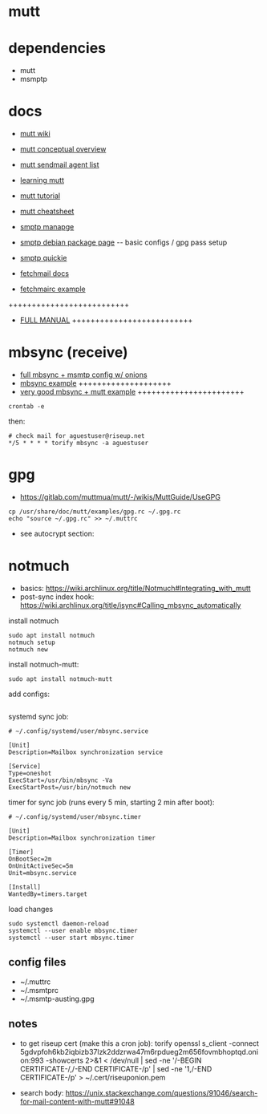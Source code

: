 mutt
============

# dependencies
- mutt
- msmptp

# docs
- [mutt wiki](https://gitlab.com/muttmua/mutt/-/wikis/home)
- [mutt conceptual overview](https://gitlab.com/muttmua/mutt/-/wikis/MailConcept)
- [mutt sendmail agent list](https://gitlab.com/muttmua/mutt/-/wikis/SendmailAgents)
- [learning mutt]()
- [mutt tutorial](https://www.ucolick.org/~lharden/learnmutt.html
)
- [mutt cheatsheet](https://www.ucolick.org/~lharden/muttchart.html)

- [smptp manapge](https://manpages.debian.org/bullseye/msmtp/msmtp.1.en.html)
- [smptp debian package page](https://wiki.debian.org/msmtp) -- basic configs / gpg pass setup
- [smptp quickie](https://hostpresto.com/community/tutorials/how-to-send-email-from-the-command-line-with-msmtp-and-mutt/)

- [fetchmail docs](https://www.fetchmail.info/fetchmail-man.html#5)
- [fetchmairc example](https://www.linode.com/docs/guides/using-fetchmail-to-retrieve-email/)

++++++++++++++++++++++++++
- [FULL MANUAL](https://muttmua.gitlab.io/mutt/manual-dev.html#autocrypt)
++++++++++++++++++++++++++

# mbsync (receive)
- [full mbsync + msmtp config w/ onions](https://kushaldas.in/posts/access-riseup-email-over-onion-service.html)
- [mbsync example](https://people.kernel.org/mcgrof/replacing-offlineimap-with-mbsync)
++++++++++++++++++++
- [very good mbsync + mutt example](https://gist.github.com/chandraratnam/f00ab7d4a5298830f692021964fdb99f)
+++++++++++++++++++++++

``` shell
crontab -e
```
then:

```crontab
# check mail for aguestuser@riseup.net
*/5 * * * * torify mbsync -a aguestuser
```


# gpg
- https://gitlab.com/muttmua/mutt/-/wikis/MuttGuide/UseGPG

``` shell
cp /usr/share/doc/mutt/examples/gpg.rc ~/.gpg.rc
echo "source ~/.gpg.rc" >> ~/.muttrc
```

- see autocrypt section:

# notmuch
- basics: https://wiki.archlinux.org/title/Notmuch#Integrating_with_mutt
- post-sync index hook: https://wiki.archlinux.org/title/isync#Calling_mbsync_automatically

install notmuch
``` shell
sudo apt install notmuch
notmuch setup
notmuch new
```

install notmuch-mutt:

``` shell
sudo apt install notmuch-mutt
```

add configs:

``` shell

```

systemd sync job:

``` shell
# ~/.config/systemd/user/mbsync.service

[Unit]
Description=Mailbox synchronization service

[Service]
Type=oneshot
ExecStart=/usr/bin/mbsync -Va
ExecStartPost=/usr/bin/notmuch new
```
timer for sync job (runs every 5 min, starting 2 min after boot):

``` shell
# ~/.config/systemd/user/mbsync.timer

[Unit]
Description=Mailbox synchronization timer

[Timer]
OnBootSec=2m
OnUnitActiveSec=5m
Unit=mbsync.service

[Install]
WantedBy=timers.target
```

load changes

``` shell
sudo systemctl daemon-reload
systemctl --user enable mbsync.timer
systemctl --user start mbsync.timer
```

## config files
- ~/.muttrc
- ~/.msmtprc
- ~/.msmtp-austing.gpg

## notes

- to get riseup cert (make this a cron job):
torify openssl s_client -connect 5gdvpfoh6kb2iqbizb37lzk2ddzrwa47m6rpdueg2m656fovmbhoptqd.onion:993 -showcerts 2>&1 < /dev/null | sed -ne '/-BEGIN CERTIFICATE-/,/-END CERTIFICATE-/p' | sed -ne '1,/-END CERTIFICATE-/p' > ~/.cert/riseuponion.pem

- search body:
https://unix.stackexchange.com/questions/91046/search-for-mail-content-with-mutt#91048
